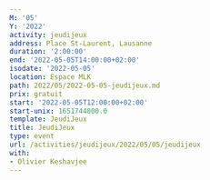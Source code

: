 ```yaml
---
M: '05'
Y: '2022'
activity: jeudijeux
address: Place St-Laurent, Lausanne
duration: '2:00:00'
end: '2022-05-05T14:00:00+02:00'
isodate: '2022-05-05'
location: Espace MLK
path: 2022/05/2022-05-05-jeudijeux.md
prix: gratuit
start: '2022-05-05T12:00:00+02:00'
start-unix: 1651744800.0
template: JeudiJeux
title: JeudiJeux
type: event
url: /activities/jeudijeux/2022/05/05/jeudijeux
with:
- Olivier Keshavjee
---
```

